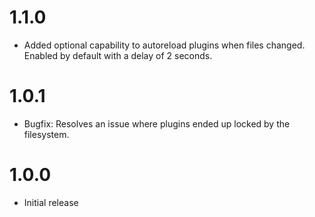 # 1.1.0
- Added optional capability to autoreload plugins when files changed. Enabled by default with a delay of 2 seconds.

# 1.0.1
- Bugfix: Resolves an issue where plugins ended up locked by the filesystem.

# 1.0.0
- Initial release
